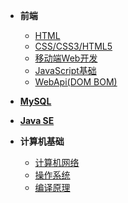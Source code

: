 * **前端**
    * [HTML](HTML/ch01)
    * [CSS/CSS3/HTML5](CSS/ch01)
    * [移动端Web开发](MobileWebDev/ch01)
    * [JavaScript基础](JavaScript/ch01)
    * [WebApi(DOM BOM)](WebApi/ch01)

* [**MySQL**](MySQL/ch01)
* [**Java SE**](Java/readme)
* **计算机基础**
    * [计算机网络](C-Network/ch01)
    * [操作系统](OS/ch00)
    * [编译原理](CP/ch01)
